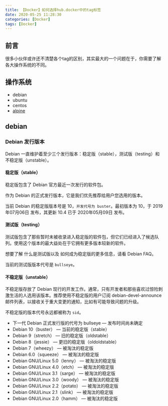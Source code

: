 ```yaml
---
title: 【Docker】如何选择hub.docker中的tag标签
date: 2020-05-25 11:28:30
categories: [Docker]
tags: [Docker]
---
```


## 前言

很多小伙伴或许还不清楚各个tag的区别，其实最大的一个问题在于，你需要了解各大操作系统的不同。

<!-- more -->

## 操作系统

- debian
- ubuntu
- centos
- [alpine](https://alpineliµnux.org/)

## debian


### Debian 发行版本

Debian 一直维护着至少三个发行版本：稳定版（stable），测试版（testing）和不稳定版（unstable）。

#### 稳定版（stable）

稳定版包含了 Debian 官方最近一次发行的软件包。

作为 Debian 的正式发行版本，它是我们优先推荐给用户您选用的版本。

当前 Debian 的稳定版版本号是 10，`开发代号为 buster`。最初版本为 10，于 2019年07月06日 发布，其更新 10.4 已于 2020年05月09日 发布。

#### 测试版（testing）

测试版包含了那些暂时未被收录进入稳定版的软件包，但它们已经进入了候选队列。使用这个版本的最大益处在于它拥有更多版本较新的软件。

想要了解 什么是测试版以及 如何成为稳定版的更多信息，请看 Debian FAQ。

当前的测试版版本代号是 `bullseye`。

#### 不稳定版（unstable）

不稳定版存放了 Debian 现行的开发工作。通常，只有开发者和那些喜欢过惊险刺激生活的人选用该版本。推荐使用不稳定版的用户订阅 debian-devel-announce 邮件列表，以接收关于重大变更的通知，比如有可能导致问题的升级。

不稳定版的版本代号永远都被称为 `sid`。


- 下一代 Debian 正式发行版的代号为 bullseye — 发布时间尚未确定
- Debian 10（buster） — 当前的稳定版（stable）
- Debian 9（stretch） — 旧的稳定版（oldstable）
- Debian 8（jessie） — 更旧的稳定版（oldoldstable）
- Debian 7（wheezy） — 被淘汰的稳定版
- Debian 6.0（squeeze） — 被淘汰的稳定版
- Debian GNU/Linux 5.0（lenny） — 被淘汰的稳定版
- Debian GNU/Linux 4.0（etch） — 被淘汰的稳定版
- Debian GNU/Linux 3.1（sarge） — 被淘汰的稳定版
- Debian GNU/Linux 3.0（woody） — 被淘汰的稳定版
- Debian GNU/Linux 2.2（potato） — 被淘汰的稳定版
- Debian GNU/Linux 2.1（slink） — 被淘汰的稳定版
- Debian GNU/Linux 2.0（hamm） — 被淘汰的稳定版
